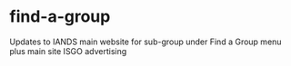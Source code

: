 # find-a-group
Updates to IANDS main website for sub-group under Find a Group menu plus main site ISGO advertising
